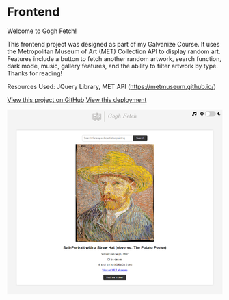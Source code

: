 # Frontend

Welcome to Gogh Fetch!

This frontend project was designed as part of my Galvanize Course. It uses the Metropolitan Museum of Art (MET) Collection API to display random art. Features include a button to fetch another random artwork, search function, dark mode, music, gallery features, and the ability to filter artwork by type. Thanks for reading!


Resources Used:
JQuery Library, MET API (https://metmuseum.github.io/)

[View this project on GitHub](https://github.com/nateykliu/Frontend)
[View this deployment](https://gogh-fetch.vercel.app/)

![ScreenShot](/images/preview.PNG)
